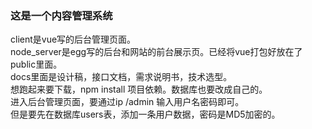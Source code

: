 ### 这是一个内容管理系统
client是vue写的后台管理页面。  
node_server是egg写的后台和网站的前台展示页。已经将vue打包好放在了public里面。  
docs里面是设计稿，接口文档，需求说明书，技术选型。  
想跑起来要下载，npm install 项目依赖。数据库也要改成自己的。  
进入后台管理页面，要通过ip /admin 输入用户名密码即可。  
但是要先在数据库users表，添加一条用户数据，密码是MD5加密的。
